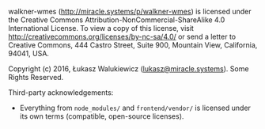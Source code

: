 walkner-wmes (http://miracle.systems/p/walkner-wmes) is licensed under the Creative Commons Attribution-NonCommercial-ShareAlike 4.0 International License.
To view a copy of this license, visit http://creativecommons.org/licenses/by-nc-sa/4.0/ or send a letter to Creative Commons, 444 Castro Street, Suite 900, Mountain View, California, 94041, USA.

Copyright (c) 2016, Łukasz Walukiewicz (lukasz@miracle.systems). Some Rights Reserved.

Third-party acknowledgements:

  - Everything from `node_modules/` and `frontend/vendor/` is licensed under its own terms (compatible, open-source licenses).
